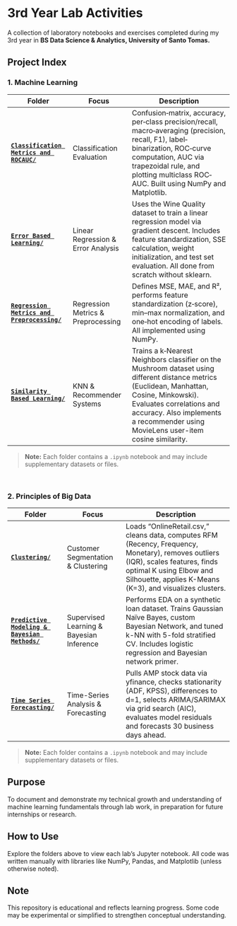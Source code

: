 # 3rd Year Lab Activities

A collection of laboratory notebooks and exercises completed during my 3rd year in **BS Data Science & Analytics, University of Santo Tomas.**

## Project Index

### 1. Machine Learning
| Folder | Focus | Description |
| ------ | ----- | ----------- |
| [**`Classification Metrics and ROCAUC/`**](./Machine%20Learning/Classification%20Metrics%20and%20ROCAUC) | Classification Evaluation | Confusion‐matrix, accuracy, per‐class precision/recall, macro‐averaging (precision, recall, F1), label‐binarization, ROC‐curve computation, AUC via trapezoidal rule, and plotting multiclass ROC‐AUC. Built using NumPy and Matplotlib. |
| [**`Error Based Learning/`**](./Machine%20Learning/Error%20Based%20Learning%20(Linear%20Regression)) | Linear Regression & Error Analysis | Uses the Wine Quality dataset to train a linear regression model via gradient descent. Includes feature standardization, SSE calculation, weight initialization, and test set evaluation. All done from scratch without sklearn. |
| [**`Regression Metrics and Preprocessing/`**](./Machine%20Learning/Regression%20Metrics%20and%20Preprocessing) | Regression Metrics & Preprocessing | Defines MSE, MAE, and R², performs feature standardization (z‐score), min–max normalization, and one‐hot encoding of labels. All implemented using NumPy. |
| [**`Similarity Based Learning/`**](./Machine%20Learning/Similarity%20Based%20Learning%20for%20Classification%20and%20Recommender%20System) | KNN & Recommender Systems | Trains a k‐Nearest Neighbors classifier on the Mushroom dataset using different distance metrics (Euclidean, Manhattan, Cosine, Minkowski). Evaluates correlations and accuracy. Also implements a recommender using MovieLens user-item cosine similarity. |

> **Note:** Each folder contains a `.ipynb` notebook and may include supplementary datasets or files.
<br>

### 2. Principles of Big Data

| Folder | Focus | Description |
| ------ | ----- | ----------- |
| [**`Clustering/`**](./Principles%20of%20Big%20Data/Clustering) | Customer Segmentation & Clustering | Loads “OnlineRetail.csv,” cleans data, computes RFM (Recency, Frequency, Monetary), removes outliers (IQR), scales features, finds optimal K using Elbow and Silhouette, applies K-Means (K=3), and visualizes clusters. |
| [**`Predictive Modeling & Bayesian Methods/`**](./Principles%20of%20Big%20Data/Predictive%20Modeling%20%26%20Bayesian%20Methods) | Supervised Learning & Bayesian Inference | Performs EDA on a synthetic loan dataset. Trains Gaussian Naïve Bayes, custom Bayesian Network, and tuned k-NN with 5-fold stratified CV. Includes logistic regression and Bayesian network primer. |
| [**`Time Series Forecasting/`**](./Principles%20of%20Big%20Data/Time%20Series%20Forecasting) | Time-Series Analysis & Forecasting | Pulls AMP stock data via yfinance, checks stationarity (ADF, KPSS), differences to d=1, selects ARIMA/SARIMAX via grid search (AIC), evaluates model residuals and forecasts 30 business days ahead. |
> **Note:** Each folder contains a `.ipynb` notebook and may include supplementary datasets or files.

## Purpose
To document and demonstrate my technical growth and understanding of machine learning fundamentals through lab work, in preparation for future internships or research.

## How to Use
Explore the folders above to view each lab’s Jupyter notebook. All code was written manually with libraries like NumPy, Pandas, and Matplotlib (unless otherwise noted).

## Note
This repository is educational and reflects learning progress. Some code may be experimental or simplified to strengthen conceptual understanding.
